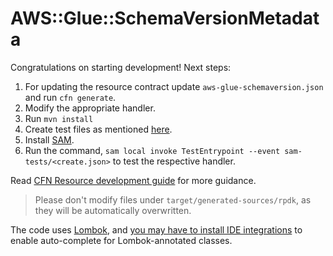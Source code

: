 # AWS::Glue::SchemaVersionMetadata

Congratulations on starting development! Next steps:

1. For updating the resource contract update `aws-glue-schemaversion.json` and run `cfn generate`.
1. Modify the appropriate handler.
1. Run `mvn install`
1. Create test files as mentioned [here](https://docs.aws.amazon.com/cloudformation-cli/latest/userguide/resource-type-walkthrough.html#resource-type-walkthrough-test).
1. Install [SAM](https://docs.aws.amazon.com/serverless-application-model/latest/developerguide/what-is-sam.html).
1. Run the command, `sam local invoke TestEntrypoint --event sam-tests/<create.json>` to test the respective handler.

Read [CFN Resource development guide](https://docs.aws.amazon.com/cloudformation-cli/latest/userguide/resource-type-walkthrough.html) for more guidance.

> Please don't modify files under `target/generated-sources/rpdk`, as they will be automatically overwritten.

The code uses [Lombok](https://projectlombok.org/), and [you may have to install IDE integrations](https://projectlombok.org/setup/overview) to enable auto-complete for Lombok-annotated classes.
